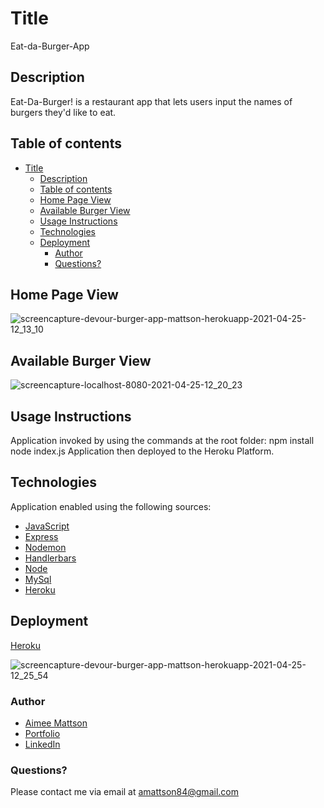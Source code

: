 # Title

  Eat-da-Burger-App

## Description

  Eat-Da-Burger! is a restaurant app that lets users input the names of burgers they'd like to eat.

## Table of contents

- [Title](#title)
  - [Description](#description)
  - [Table of contents](#table-of-contents)
  - [Home Page View](#home-page-view)
  - [Available Burger View](#available-burger-view)
  - [Usage Instructions](#usage-instructions)
  - [Technologies](#technologies)
  - [Deployment](#deployment)
    - [Author](#author)
    - [Questions?](#questions)

## Home Page View

![screencapture-devour-burger-app-mattson-herokuapp-2021-04-25-12_13_10](https://user-images.githubusercontent.com/73260853/116006374-c78a5380-a5bf-11eb-910e-5359841a0164.png)

## Available Burger View

![screencapture-localhost-8080-2021-04-25-12_20_23](https://user-images.githubusercontent.com/73260853/116006574-aece6d80-a5c0-11eb-8dda-d439305dd4d7.png)

## Usage Instructions

Application invoked by using the commands at the root folder:
npm install
node index.js
Application then deployed to the Heroku Platform.

## Technologies

Application enabled using the following sources:

- [JavaScript](https://www.javascript.com/)
- [Express](https://www.npmjs.com/package/express)
- [Nodemon](https://www.npmjs.com/package/nodemon)
- [Handlerbars](https://www.npmjs.com/package/handlebars)
- [Node](https://www.npmjs.com/package/node)
- [MySql](https://www.mysql.com)
- [Heroku](https://www.heroku.com)

## Deployment

[Heroku](https://devour-burger-app-mattson.herokuapp.com/)

![screencapture-devour-burger-app-mattson-herokuapp-2021-04-25-12_25_54](https://user-images.githubusercontent.com/73260853/116006775-927f0080-a5c1-11eb-9cc0-dfa4db4c1e85.png)

### Author

- [Aimee Mattson](https://github.com/jinxdoll/burger)
- [Portfolio](https://jinxdoll.github.io/HW-2-portfolio-mattsonaimee/)
- [LinkedIn](https://www.linkedin.com/in/aimee-mattson-bb060398/)

### Questions?

Please contact me via email at amattson84@gmail.com

